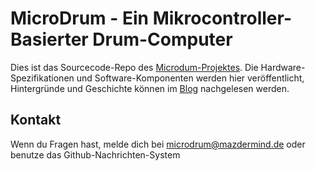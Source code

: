 # MicroDrum - Ein Mikrocontroller-Basierter Drum-Computer
Dies ist das Sourcecode-Repo des [Microdum-Projektes](http://microdrum.wordpress.com/). Die Hardware-Spezifikationen und Software-Komponenten werden hier veröffentlicht, Hintergründe und Geschichte können im [Blog](http://microdrum.wordpress.com/) nachgelesen werden.

## Kontakt
Wenn du Fragen hast, melde dich bei microdrum@mazdermind.de oder benutze das Github-Nachrichten-System
